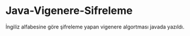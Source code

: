 # Java-Vigenere-Sifreleme
İngiliz alfabesine göre şifreleme yapan vigenere algortması javada yazıldı.
